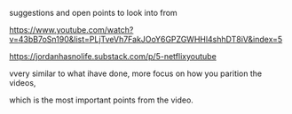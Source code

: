 suggestions and open points to look into from 

https://www.youtube.com/watch?v=43bB7oSn190&list=PLjTveVh7FakJOoY6GPZGWHHl4shhDT8iV&index=5

https://jordanhasnolife.substack.com/p/5-netflixyoutube


vvery similar to what ihave done, more focus on how you parition the videos,

which is the most important points from the video.

